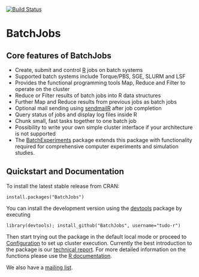 [![Build Status](https://travis-ci.org/tudo-r/BatchJobs.png)](https://travis-ci.org/tudo-r/BatchJobs)

# BatchJobs

## Core features of BatchJobs
* Create, submit and control [R](http://www.r-project.org/) jobs on batch systems
* Supported batch systems include Torque/PBS, SGE, SLURM and LSF
* Provides the functional programming tools Map, Reduce and Filter to operate on the cluster
* Reduce or Filter results of batch jobs into R data structures
* Further Map and Reduce results from previous jobs as batch jobs
* Optional mail sending using [sendmailR](http://cran.r-project.org/web/packages/sendmailR) after job completion
* Query status of jobs and display log files inside R
* Chunk small, fast tasks together to one batch job
* Possibility to write your own simple cluster interface if your architecture is not supported
* The [BatchExperiments](https://github.com/tudo-r/Batchexperiments) package extends this package with functionality required for comprehensive computer experiments
  and simulation studies.


## Quickstart and Documentation
To install the latest stable release from CRAN:
```splus
install.packages("BatchJobs")
```
You can install the development version using the [devtools](http://cran.r-project.org/web/packages/devtools) package by executing
```splus
library(devtools); install_github("BatchJobs", username="tudo-r")
```
Then start trying out the package in the default local mode or  proceed to [Configuration](../../wiki/Configuration) to set up  cluster execution.
Currently the best introduction to the package is our [technical report](http://sfb876.tu-dortmund.de/PublicPublicationFiles/bischl_etal_2012a.pdf).
For more detailed information on the functions please use the [R documentation](http://tudo-r.github.io/BatchJobs/).

We also have a [mailing list](http://groups.google.com/group/batchjobs).

